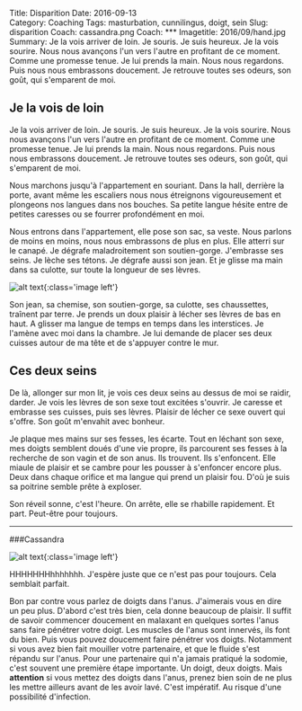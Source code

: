 Title: Disparition
Date: 2016-09-13  
Category: Coaching
Tags: masturbation, cunnilingus, doigt, sein 
Slug: disparition
Coach: cassandra.png
Coach: ***
Imagetitle: 2016/09/hand.jpg
Summary: Je la vois arriver de loin. Je souris. Je suis heureux. Je la vois sourire. Nous nous avançons l'un vers l'autre en profitant de ce moment. Comme une promesse tenue. Je lui prends la main. Nous nous regardons. Puis nous nous embrassons doucement. Je retrouve toutes ses odeurs, son goût, qui s'emparent de moi.

Je la vois de loin
------------------

Je la vois arriver de loin. Je souris. Je suis heureux. Je la vois sourire. Nous nous avançons l'un vers l'autre en profitant de ce moment. Comme une promesse tenue. Je lui prends la main. Nous nous regardons. Puis nous nous embrassons doucement. Je retrouve toutes ses odeurs, son goût, qui s'emparent de moi.

Nous marchons jusqu'à l'appartement en souriant. Dans la hall, derrière la porte, avant même les escaliers nous nous étreignons vigoureusement et plongeons nos langues dans nos bouches. Sa petite langue hésite entre de petites caresses ou se fourrer profondément en moi.

Nous entrons dans l'appartement, elle pose son sac, sa veste. Nous parlons de moins en moins, nous nous embrassons de plus en plus. Elle atterri sur le canapé. Je dégrafe maladroitement son soutien-gorge. J'embrasse ses seins. Je lèche ses tétons. Je dégrafe aussi son jean. Et je glisse ma main dans sa culotte, sur toute la longueur de ses lèvres.

![alt text](/theme/images/2016/09/disparition.jpg "Disparition"){:class='image left'}

Son jean, sa chemise, son soutien-gorge, sa culotte, ses chaussettes, traînent par terre. Je prends un doux plaisir à lécher ses lèvres de bas en haut. A glisser ma langue de temps en temps dans les interstices. Je l'amène avec moi dans la chambre. Je lui demande de placer ses deux cuisses autour de ma tête et de s'appuyer contre le mur.

Ces deux seins
--------------

De là, allonger sur mon lit, je vois ces deux seins au dessus de moi se raidir, darder. Je vois les lèvres de son sexe tout excitées s'ouvrir. Je caresse et embrasse ses cuisses, puis ses lèvres. Plaisir de lécher ce sexe ouvert qui s'offre. Son goût m'envahit avec bonheur.

Je plaque mes mains sur ses fesses, les écarte. Tout en léchant son sexe, mes doigts semblent doués d'une vie propre, ils parcourent ses fesses à la recherche de son vagin et de son anus. Ils trouvent. Ils s'enfoncent. Elle miaule de plaisir et se cambre pour les pousser à s'enfoncer encore plus. Deux dans chaque orifice et ma langue qui prend un plaisir fou. D'où je suis sa poitrine semble prête à exploser.

Son réveil sonne, c'est l'heure. On arrête, elle se rhabille rapidement. Et part. Peut-être pour toujours.  




---

###Cassandra

![alt text](/theme/images/cassandra.png "Cassandra"){:class='image left'}

HHHHHHHhhhhhhh. J'espère juste que ce n'est pas pour toujours. Cela semblait parfait.  
	
Bon par contre vous parlez de doigts dans l'anus. J'aimerais vous en dire un peu plus. D'abord c'est très bien, cela donne beaucoup de plaisir. Il suffit de savoir commencer doucement en malaxant en quelques sortes l'anus sans faire pénétrer votre doigt. Les muscles de l'anus sont innervés, ils font du bien. Puis vous pouvez doucement faire pénétrer vos doigts. Notamment si vous avez bien fait mouiller votre partenaire, et que le fluide s'est répandu sur l'anus. Pour une partenaire qui n'a jamais pratiqué la sodomie, c'est souvent une première étape importante. Un doigt, deux doigts. Mais **attention** si vous mettez des doigts dans l'anus, prenez bien soin de ne plus les mettre ailleurs avant de les avoir lavé. C'est impératif. Au risque d'une possibilité d'infection.  









